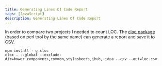 ```yaml
---
title: Generating Lines Of Code Report
tags: [JavaScript]
description: Generating Lines Of Code Report
---
```

In order to compare two projects I needed to count LOC. The [cloc package](https://www.npmjs.com/package/cloc) (based on perl tool by the same name) can generate a report and save it to CSV.

```
npm install - g cloc
cloc . --global --exclude-dir=bower_components,common,stylesheets,ihub,.idea --csv --out=loc.csv
```
